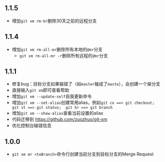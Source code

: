 ## 1.1.5
- 增加`git xm rm-br`删除30天之前的远程分支

## 1.1.4

- 增加`git xm rm-all-mr`删除所有本地的`@mr`分支
    - `git xm rm-all-mr -r`删除所有远程的`@mr`分支


## 1.1.1

- 修复bug：目标分支如果输错了（如`master`输成了`maste`），会创建一个屎分支
- 直接输入`git xm`即可查看帮助
- 增加`git xm --update-self`自我更新命令
- 增加`git xm --set-alias`创建常用alias，例如`git co ==> git checkout;  git st ==> git status;  git br ==> git branch`
- 增加`git xm --show-alias`查看当前设置的alias
- 代码迁移到 https://github.com/zuozhuo/git-xm
- 优化控制台输错信息


## 1.0.0

- `git xm mr <toBranch>`命令行创建当前分支到目标分支的Merge Request 